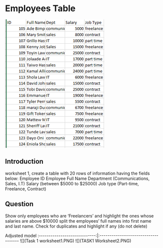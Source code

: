 # Employees Table

![](TASK1.PNG)

## Introduction
 worksheet 1, create a table with 20 rows of information having the fields below: 
Employee ID
Employee Full Name
Department (Communications, Sales, I.T)
Salary (between $5000 to $25000)
Job type (Part-time, Freelance, Contract)


## Question
Show only employees who are ‘Freelancers’ and highlight the ones whose salaries are above $10000
split the employees’ full names into first name and last name. Check for duplicates and highlight if any (do not delete)

Adjusted model
:-----------------------------:|:-------------------------------------
![](Task 1 worksheet1.PNG)        ![](TASK1 Worksheet2.PNG)



